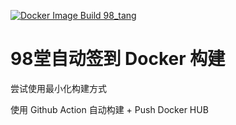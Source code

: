 [![Docker Image Build 98_tang](https://github.com/kuusei/kuusei-script/actions/workflows/98_tang_docker_build.yml/badge.svg)](https://github.com/kuusei/kuusei-script/actions/workflows/98_tang_docker_build.yml)

# 98堂自动签到 Docker 构建

尝试使用最小化构建方式

使用 Github Action 自动构建 + Push Docker HUB